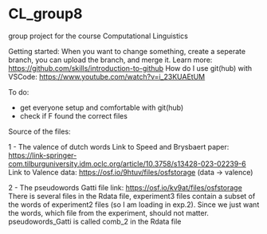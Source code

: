 # CL_group8
group project for the course Computational Linguistics

Getting started:
When you want to change something, create a seperate branch, you can upload the branch, and merge it. Learn more: https://github.com/skills/introduction-to-github
How do I use git(hub) with VSCode: https://www.youtube.com/watch?v=i_23KUAEtUM

To do:
- get everyone setup and comfortable with git(hub)
- check if F found the correct files

Source of the files:

1 - The valence of dutch words
Link to Speed and Brysbaert paper: https://link-springer-com.tilburguniversity.idm.oclc.org/article/10.3758/s13428-023-02239-6
Link to Valence data: https://osf.io/9htuv/files/osfstorage (data -> valence)

2 - The pseudowords
Gatti file link: https://osf.io/kv9at/files/osfstorage
There is several files in the Rdata file, experiment3 files contain a subset of the words of experiment2 files (so I am loading in exp.2).
Since we just want the words, which file from the experiment, should not matter.
pseudowords_Gatti is called comb_2 in the Rdata file
